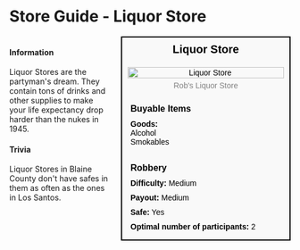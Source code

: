 # Store Guide - Liquor Store

<div style="display: flex; align-items: flex-start; gap: 10px;">

  <div style="flex: 1; margin-right: 10px;">
  
  #### Information
  Liquor Stores are the partyman's dream. They contain tons of drinks and other supplies to make your life expectancy drop harder than the nukes in 1945.

  #### Trivia
  Liquor Stores in Blaine County don't have safes in them as often as the ones in Los Santos.

  </div>

  <div style="width: 300px; border: 2px solid black; font-family: Arial, sans-serif; background-color: #f9f9f9; color: black;">
    <div style="background-color: #f9f9f9; padding: 10px; font-size: 20px; font-weight: bold; text-align: center;">Liquor Store</div>
    <div style="text-align: center; padding: 10px;">
      <img src="image_url_here" alt="Liquor Store" style="width: 100%; height: auto;">
      <div style="font-size: 14px; margin-top: 5px; color: grey;">Rob's Liquor Store</div>
    </div>
    <div style="padding: 10px;">
      <div style="background-color: #f9f9f9; padding: 5px; font-size: 16px; font-weight: bold;">Buyable Items</div>
      <div style="padding: 5px;"><strong>Goods: </strong><br>Alcohol<br>Smokables</div>
    </div>
    <div style="padding: 10px;">
      <div style="background-color: #f9f9f9; padding: 5px; font-size: 16px; font-weight: bold;">Robbery</div>
      <div style="padding: 5px;"><strong>Difficulty:</strong> Medium</div>
      <div style="padding: 5px;"><strong>Payout:</strong> Medium</div>
      <div style="padding: 5px;"><strong>Safe:</strong> Yes</div>
      <div style="padding: 5px;"><strong>Optimal number of participants:</strong> 2</div>
    </div>
  </div>

</div>

